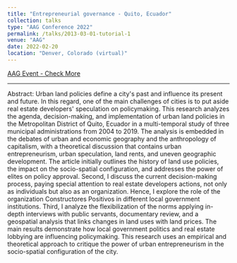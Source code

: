 ```yaml
---
title: "Entrepreneurial governance - Quito, Ecuador"
collection: talks
type: "AAG Conference 2022"
permalink: /talks/2013-03-01-tutorial-1
venue: "AAG"
date: 2022-02-20
location: "Denver, Colorado (virtual)"
---
```


[AAG Event - Check More](https://www.aag.org/events/2022-aag-annual-meeting/)

---

Abstract: Urban land policies define a city's past and influence its present and future. In this regard, one of the main challenges of cities is to put aside real estate developers' speculation on policymaking. This research analyzes the agenda, decision-making, and implementation of urban land policies in the Metropolitan District of Quito, Ecuador in a multi-temporal study of three municipal administrations from 2004 to 2019. The analysis is embedded in the debates of urban and economic geography and the anthropology of capitalism, with a theoretical discussion that contains urban entrepreneurism, urban speculation, land rents, and uneven geographic development. The article initially outlines the history of land use policies, the impact on the socio-spatial configuration, and addresses the power of elites on policy approval. Second, I discuss the current decision-making process, paying special attention to real estate developers actions, not only as individuals but also as an organization. Hence, I explore the role of the organization Constructores Positivos in different local government institutions. Third, I analyze the flexibilization of the norms applying in-depth interviews with public servants, documentary review, and a geospatial analysis that links changes in land uses with land prices. The main results demonstrate how local government politics and real estate lobbying are influencing policymaking. This research uses an empirical and theoretical approach to critique the power of urban entrepreneurism in the socio-spatial configuration of the city.
